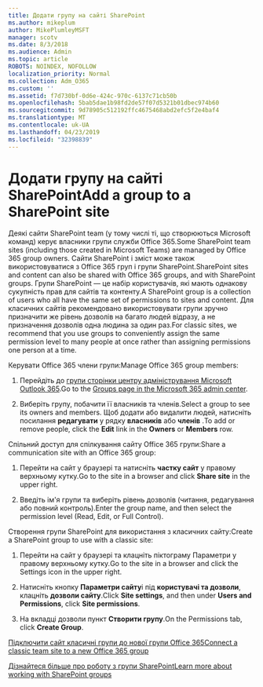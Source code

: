 ```yaml
---
title: Додати групу на сайті SharePoint
ms.author: mikeplum
author: MikePlumleyMSFT
manager: scotv
ms.date: 8/3/2018
ms.audience: Admin
ms.topic: article
ROBOTS: NOINDEX, NOFOLLOW
localization_priority: Normal
ms.collection: Adm_O365
ms.custom: ''
ms.assetid: f7d730bf-0d6e-424c-970c-6137c71cb50b
ms.openlocfilehash: 5bab5dae1b98fd2de57f07d5321b01dbec974b60
ms.sourcegitcommit: 9d78905c512192ffc4675468abd2efc5f2e4baf4
ms.translationtype: MT
ms.contentlocale: uk-UA
ms.lasthandoff: 04/23/2019
ms.locfileid: "32398839"
---
```

# <a name="add-a-group-to-a-sharepoint-site"></a><span data-ttu-id="5cd01-102">Додати групу на сайті SharePoint</span><span class="sxs-lookup"><span data-stu-id="5cd01-102">Add a group to a SharePoint site</span></span>

<span data-ttu-id="5cd01-103">Деякі сайти SharePoint team (у тому числі ті, що створюються Microsoft команд) керує власники групи служби Office 365.</span><span class="sxs-lookup"><span data-stu-id="5cd01-103">Some SharePoint team sites (including those created in Microsoft Teams) are managed by Office 365 group owners.</span></span> <span data-ttu-id="5cd01-104">Сайти SharePoint і зміст може також використовуватися з Office 365 груп і групи SharePoint.</span><span class="sxs-lookup"><span data-stu-id="5cd01-104">SharePoint sites and content can also be shared with Office 365 groups, and with SharePoint groups.</span></span> <span data-ttu-id="5cd01-105">Групи SharePoint — це набір користувачів, які мають однакову сукупність прав для сайтів та контенту.</span><span class="sxs-lookup"><span data-stu-id="5cd01-105">A SharePoint group is a collection of users who all have the same set of permissions to sites and content.</span></span> <span data-ttu-id="5cd01-106">Для класичних сайтів рекомендовано використовувати групи зручно призначити же рівень дозволів на багато людей відразу, а не призначення дозволів одна людина за один раз.</span><span class="sxs-lookup"><span data-stu-id="5cd01-106">For classic sites, we recommend that you use groups to conveniently assign the same permission level to many people at once rather than assigning permissions one person at a time.</span></span>
  
<span data-ttu-id="5cd01-107">Керувати Office 365 члени групи:</span><span class="sxs-lookup"><span data-stu-id="5cd01-107">Manage Office 365 group members:</span></span>
  
1. <span data-ttu-id="5cd01-108">Перейдіть до [групи сторінки центру адміністрування Microsoft Outlook 365](https://portal.office.com/adminportal/home#/groups).</span><span class="sxs-lookup"><span data-stu-id="5cd01-108">Go to the [Groups page in the Microsoft 365 admin center](https://portal.office.com/adminportal/home#/groups).</span></span>
    
2. <span data-ttu-id="5cd01-109">Виберіть групу, побачити її власників та членів.</span><span class="sxs-lookup"><span data-stu-id="5cd01-109">Select a group to see its owners and members.</span></span> <span data-ttu-id="5cd01-110">Щоб додати або видалити людей, натисніть посилання **редагувати** у рядку **власників** або **членів** .</span><span class="sxs-lookup"><span data-stu-id="5cd01-110">To add or remove people, click the **Edit** link in the **Owners** or **Members** row.</span></span> 
    
<span data-ttu-id="5cd01-111">Спільний доступ для спілкування сайту Office 365 групи:</span><span class="sxs-lookup"><span data-stu-id="5cd01-111">Share a communication site with an Office 365 group:</span></span>
  
1. <span data-ttu-id="5cd01-112">Перейти на сайт у браузері та натисніть **частку сайт** у правому верхньому кутку.</span><span class="sxs-lookup"><span data-stu-id="5cd01-112">Go to the site in a browser and click **Share site** in the upper right.</span></span> 
    
2. <span data-ttu-id="5cd01-113">Введіть ім'я групи та виберіть рівень дозволів (читання, редагування або повний контроль).</span><span class="sxs-lookup"><span data-stu-id="5cd01-113">Enter the group name, and then select the permission level (Read, Edit, or Full Control).</span></span>
    
<span data-ttu-id="5cd01-114">Створення групи SharePoint для використання з класичних сайту:</span><span class="sxs-lookup"><span data-stu-id="5cd01-114">Create a SharePoint group to use with a classic site:</span></span>
  
1. <span data-ttu-id="5cd01-115">Перейти на сайт у браузері та клацніть піктограму Параметри у правому верхньому кутку.</span><span class="sxs-lookup"><span data-stu-id="5cd01-115">Go to the site in a browser and click the Settings icon in the upper right.</span></span>
    
2. <span data-ttu-id="5cd01-116">Натисніть кнопку **Параметри сайту**і під **користувачі та дозволи**, клацніть **дозволи сайту**.</span><span class="sxs-lookup"><span data-stu-id="5cd01-116">Click **Site settings**, and then under **Users and Permissions**, click **Site permissions**.</span></span>
    
3. <span data-ttu-id="5cd01-117">На вкладці дозволи пункт **Створити групу**.</span><span class="sxs-lookup"><span data-stu-id="5cd01-117">On the Permissions tab, click **Create Group**.</span></span>
    
[<span data-ttu-id="5cd01-118">Підключити сайт класичні групи до нової групи Office 365</span><span class="sxs-lookup"><span data-stu-id="5cd01-118">Connect a classic team site to a new Office 365 group</span></span>](https://go.microsoft.com/fwlink/?linkid=2008654)
  
[<span data-ttu-id="5cd01-119">Дізнайтеся більше про роботу з групи SharePoint</span><span class="sxs-lookup"><span data-stu-id="5cd01-119">Learn more about working with SharePoint groups</span></span>](https://go.microsoft.com/fwlink/?linkid=874658)
  

